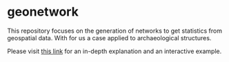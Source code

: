 # geonetwork
This repository focuses on the generation of networks to get statistics from geospatial data. With for us a case applied to archaeological structures.  

Please visit [this link](https://tikitong.github.io/geonetwork/) for an in-depth explanation and an interactive example.
